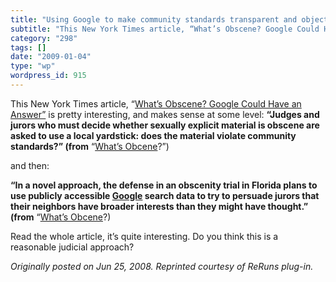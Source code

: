 ```yaml
---
title: "Using Google to make community standards transparent and objective"
subtitle: "This New York Times article, “What’s Obscene? Google Could Have an Answer”"
category: "298"
tags: []
date: "2009-01-04"
type: "wp"
wordpress_id: 915
---
```

This New York Times article, “[What’s Obscene? Google Could Have an Answer”](http://www.nytimes.com/2008/06/24/technology/24obscene.html?_r=1&ref=technology&oref=slogin) is pretty interesting, and makes sense at some level:
**“Judges and jurors who must decide whether sexually explicit material is obscene are asked to use a local yardstick: does the material violate community standards?” (from** “[What’s Obcene](http://www.nytimes.com/2008/06/24/technology/24obscene.html?_r=1&ref=technology&oref=slogin)?”)

and then:

**“In a novel approach, the defense in an obscenity trial in Florida plans to use publicly accessible [Google](http://topics.nytimes.com/top/news/business/companies/google_inc/index.html?inline=nyt-org) search data to try to persuade jurors that their neighbors have broader interests than they might have thought.” (from** “[What’s Obcene](http://www.nytimes.com/2008/06/24/technology/24obscene.html?_r=1&ref=technology&oref=slogin)?)

Read the whole article, it’s quite interesting. Do you think this is a reasonable judicial approach?

*Originally posted on Jun 25, 2008. Reprinted courtesy of ReRuns plug-in.*
